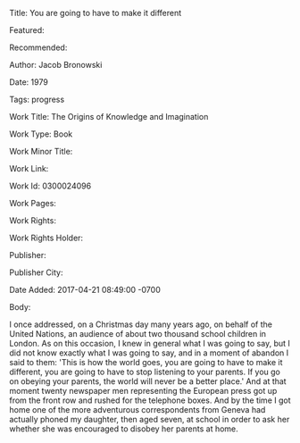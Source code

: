 Title: You are going to have to make it different

Featured: 

Recommended: 

Author: Jacob Bronowski

Date: 1979

Tags: progress

Work Title: The Origins of Knowledge and Imagination

Work Type: Book

Work Minor Title:  

Work Link: 

Work Id:  0300024096

Work Pages:  

Work Rights:  

Work Rights Holder:  

Publisher:  

Publisher City:  

Date Added: 2017-04-21 08:49:00 -0700

Body:

I once addressed, on a Christmas day many years ago, on behalf of the United Nations, an audience of about two thousand school children in London. As on this occasion, I knew in general what I was going to say, but I did not know exactly what I was going to say, and in a moment of abandon I said to them: 'This is how the world goes, you are going to have to make it different, you are going to have to stop listening to your parents. If you go on obeying your parents, the world will never be a better place.' And at that moment twenty newspaper men representing the European press got up from the front row and rushed for the telephone boxes. And by the time I got home one of the more adventurous correspondents from Geneva had actually phoned my daughter, then aged seven, at school in order to ask her whether she was encouraged to disobey her parents at home.


